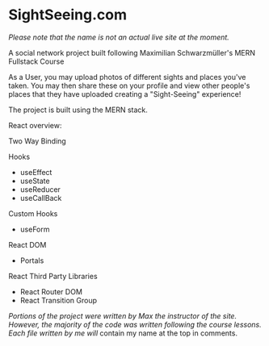 # SightSeeing.com
*Please note that the name is not an actual live site at the moment.* 


A social network project built following Maximilian Schwarzmüller's MERN Fullstack Course

As a User, you may upload photos of different sights and places you've taken. You may then share these on your profile and view other people's places that they have uploaded creating a "Sight-Seeing" experience! 

The project is built using the MERN stack. 

React overview: 

Two Way Binding 

Hooks 
- useEffect
- useState
- useReducer
- useCallBack 

Custom Hooks 
- useForm 

React DOM 
- Portals 

React Third Party Libraries 
- React Router DOM 
- React Transition Group 



*Portions of the project were written by Max the instructor of the site. However, the majority of the code was written following the course lessons. Each file written by me will*
contain my name at the top in comments. 




